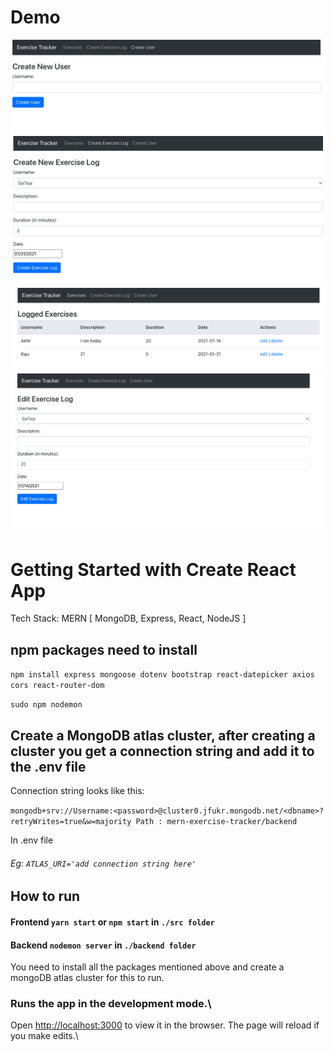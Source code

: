 # Demo

![Demo1](https://github.com/withteja/Exercise-Tracker/blob/main/Readme%20Assets/1.png)
![Demo2](https://github.com/withteja/Exercise-Tracker/blob/main/Readme%20Assets/2.png)
![Demo3](https://github.com/withteja/Exercise-Tracker/blob/main/Readme%20Assets/3.png)
![Demo4](https://github.com/withteja/Exercise-Tracker/blob/main/Readme%20Assets/4.png)



# Getting Started with Create React App

Tech Stack: MERN [ MongoDB, Express, React, NodeJS ]

## npm packages need to install
  ``` npm install express mongoose dotenv bootstrap react-datepicker axios cors react-router-dom ```
  
  ``` sudo npm nodemon ```

## Create a MongoDB atlas cluster, after creating a cluster you get a connection string and add it to the .env file


Connection string looks like this:

``` mongodb+srv://Username:<password>@cluster0.jfukr.mongodb.net/<dbname>?retryWrites=true&w=majority Path : mern-exercise-tracker/backend ```

In .env file 
######   Eg: `ATLAS_URI='add connection string here'`
## How to run
#### Frontend `yarn start` or `npm start` in ``` ./src folder ```
####  Backend   `nodemon server` in ```./backend folder```
You need to install all the packages mentioned above and create a mongoDB atlas cluster for this to run.

### Runs the app in the development mode.\
 Open [http://localhost:3000](http://localhost:3000) to view it in the browser.
The page will reload if you make edits.\

